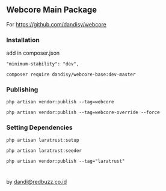 ## Webcore Main Package

For https://github.com/dandisy/webcore

### Installation

add in composer.json 
    
    "minimum-stability": "dev",

    composer require dandisy/webcore-base:dev-master

### Publishing

    php artisan vendor:publish --tag=webcore

    php artisan vendor:publish --tag=webcore-override --force

### Setting Dependencies

    php artisan laratrust:setup

    php artisan laratrust:seeder

    php artisan vendor:publish --tag="laratrust"


#
by dandi@redbuzz.co.id